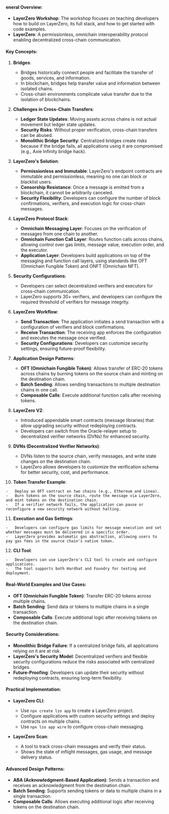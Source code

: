 #### eneral Overview:

-   **LayerZero Workshop**: The workshop focuses on teaching developers how to build on LayerZero, its full stack, and how to get started with code examples.
-   **LayerZero**: A permissionless, omnichain interoperability protocol enabling decentralized cross-chain communication.

#### Key Concepts:

1.  **Bridges**:

    -   Bridges historically connect people and facilitate the transfer of goods, services, and information.
    -   In blockchain, bridges help transfer value and information between isolated chains.
    -   Cross-chain environments complicate value transfer due to the isolation of blockchains.
2.  **Challenges in Cross-Chain Transfers**:

    -   **Ledger State Updates**: Moving assets across chains is not actual movement but ledger state updates.
    -   **Security Risks**: Without proper verification, cross-chain transfers can be abused.
    -   **Monolithic Bridge Security**: Centralized bridges create risks because if the bridge fails, all applications using it are compromised (e.g., Axie Infinity bridge hack).
3.  **LayerZero's Solution**:

    -   **Permissionless and Immutable**: LayerZero's endpoint contracts are immutable and permissionless, meaning no one can block or blacklist users.
    -   **Censorship Resistance**: Once a message is emitted from a blockchain, it cannot be arbitrarily canceled.
    -   **Security Flexibility**: Developers can configure the number of block confirmations, verifiers, and execution logic for cross-chain messages.
4.  **LayerZero Protocol Stack**:

    -   **Omnichain Messaging Layer**: Focuses on the verification of messages from one chain to another.
    -   **Omnichain Function Call Layer**: Routes function calls across chains, allowing control over gas limits, message value, execution order, and the executor.
    -   **Application Layer**: Developers build applications on top of the messaging and function call layers, using standards like OFT (Omnichain Fungible Token) and ONFT (Omnichain NFT).
5.  **Security Configurations**:

    -   Developers can select decentralized verifiers and executors for cross-chain communication.
    -   LayerZero supports 30+ verifiers, and developers can configure the required threshold of verifiers for message integrity.
6.  **LayerZero Workflow**:

    -   **Send Transaction**: The application initiates a send transaction with a configuration of verifiers and block confirmations.
    -   **Receive Transaction**: The receiving app enforces the configuration and executes the message once verified.
    -   **Security Configurations**: Developers can customize security settings, ensuring future-proof flexibility.
7.  **Application Design Patterns**:

    -   **OFT (Omnichain Fungible Token)**: Allows transfer of ERC-20 tokens across chains by burning tokens on the source chain and minting on the destination chain.
    -   **Batch Sending**: Allows sending transactions to multiple destination chains in one call.
    -   **Composable Calls**: Execute additional function calls after receiving tokens.
8.  **LayerZero V2**:

    -   Introduced appendable smart contracts (message libraries) that allow upgrading security without redeploying contracts.
    -   Developers can switch from the Oracle-relayer setup to decentralized verifier networks (DVNs) for enhanced security.
9.  **DVNs (Decentralized Verifier Networks)**:

    -   DVNs listen to the source chain, verify messages, and write state changes on the destination chain.
    -   LayerZero allows developers to customize the verification schema for better security, cost, and performance.
10.  **Token Transfer Example**:

    -   Deploy an OFT contract on two chains (e.g., Ethereum and Linea).
    -   Burn tokens on the source chain, route the message via LayerZero, and mint tokens on the destination chain.
    -   If a verifier network fails, the application can pause or reconfigure a new security network without halting.
11.  **Execution and Gas Settings**:

    -   Developers can configure gas limits for message execution and set whether messages must be delivered in a specific order.
    -   LayerZero provides automatic gas abstraction, allowing users to pay gas fees in the source chain's native token.
12.  **CLI Tool**:

    -   Developers can use LayerZero's CLI tool to create and configure applications.
    -   The tool supports both Hardhat and Foundry for testing and deployment.

#### Real-World Examples and Use Cases:

-   **OFT (Omnichain Fungible Token)**: Transfer ERC-20 tokens across multiple chains.
-   **Batch Sending**: Send data or tokens to multiple chains in a single transaction.
-   **Composable Calls**: Execute additional logic after receiving tokens on the destination chain.

#### Security Considerations:

-   **Monolithic Bridge Failure**: If a centralized bridge fails, all applications relying on it are at risk.
-   **LayerZero's Security Model**: Decentralized verifiers and flexible security configurations reduce the risks associated with centralized bridges.
-   **Future-Proofing**: Developers can update their security without redeploying contracts, ensuring long-term flexibility.

#### Practical Implementation:

-   **LayerZero CLI**:

    -   Use `npx create lzo app` to create a LayerZero project.
    -   Configure applications with custom security settings and deploy contracts on multiple chains.
    -   Use `npx lzo app wire` to configure cross-chain messaging.
-   **LayerZero Scan**:

    -   A tool to track cross-chain messages and verify their status.
    -   Shows the state of inflight messages, gas usage, and message delivery status.

#### Advanced Design Patterns:

-   **ABA (Acknowledgment-Based Application)**: Sends a transaction and receives an acknowledgment from the destination chain.
-   **Batch Sending**: Supports sending tokens or data to multiple chains in a single transaction.
-   **Composable Calls**: Allows executing additional logic after receiving tokens on the destination chain.